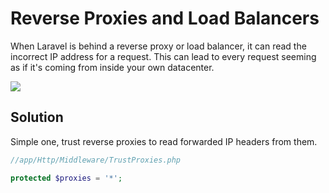 # Reverse Proxies and Load Balancers

When Laravel is behind a reverse proxy or load balancer, it can read the incorrect IP address for a request. This can lead to every request seeming as if it's coming from inside your own datacenter.

![](https://i.imgflip.com/338z54.jpg)

## Solution

Simple one, trust reverse proxies to read forwarded IP headers from them.

```php
//app/Http/Middleware/TrustProxies.php

protected $proxies = '*';
```

